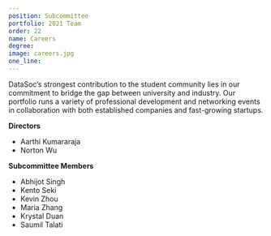 ```yaml
---
position: Subcommittee
portfolio: 2021 Team
order: 22
name: Careers
degree: 
image: careers.jpg
one_line:
---
```

DataSoc’s strongest contribution to the student community lies in our commitment to bridge the gap between university and industry.
Our portfolio runs a variety of professional development and networking events in collaboration with both established companies and
fast-growing startups.

**Directors**
* Aarthi Kumararaja
* Norton Wu

**Subcommittee Members**
* Abhijot Singh
* Kento Seki
* Kevin Zhou
* Maria Zhang
* Krystal Duan
* Saumil Talati